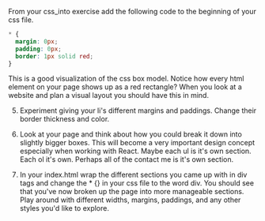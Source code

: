 From your css_into exercise add the following code to the beginning of your css file.

```css
* {
  margin: 0px;
  padding: 0px;
  border: 1px solid red;
}
```

This is a good visualization of the css box model. Notice how every html element on your page shows up as a red rectangle? When you look at a website and plan a visual layout you should have this in mind.

<!-- 1. Add a padding of 15px to your h1. Notice that red lines stay together? Experiment with your padding size and see what happens when your change specific padding sides. Exp: padding-left: 50px. -->

<!-- 2.  Change the width of your h1 tag to a different percentage. -->
<!--
3.  Now add a margin bottom of 20px to your h1 tag and see what happens. Notice that the red lines separate? -->
<!--
4.  Remove the div around the p tag below your h1. Now add a margin-top 20px to your p tag. What changed? Why? Hint: Margins are only concerned about the space around the element as a whole. -->

5.  Experiment giving your li's different margins and paddings. Change their border thickness and color.

6.  Look at your page and think about how you could break it down into slightly bigger boxes. This will become a very important design concept especially when working with React. Maybe each ul is it's own section. Each ol it's own. Perhaps all of the contact me is it's own section.

7.  In your index.html wrap the different sections you came up with in div tags and change the \* {} in your css file to the word div. You should see that you've now broken up the page into more manageable sections. Play around with different widths, margins, paddings, and any other styles you'd like to explore.

